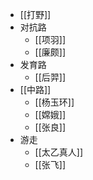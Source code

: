 - [[打野]]
- 对抗路
	- [[项羽]]
	- [[廉颇]]
- 发育路
	- [[后羿]]
- [[中路]]
	- [[杨玉环]]
	- [[嫦娥]]
	- [[张良]]
- 游走
	- [[太乙真人]]
	- [[张飞]]
